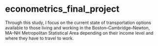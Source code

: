 # econometrics_final_project
Through this study, I focus on the current state of transportation options available to those living and working in the Boston–Cambridge–Newton, MA–NH Metropolitan Statistical Area depending on their income level and where they have to travel to work.
